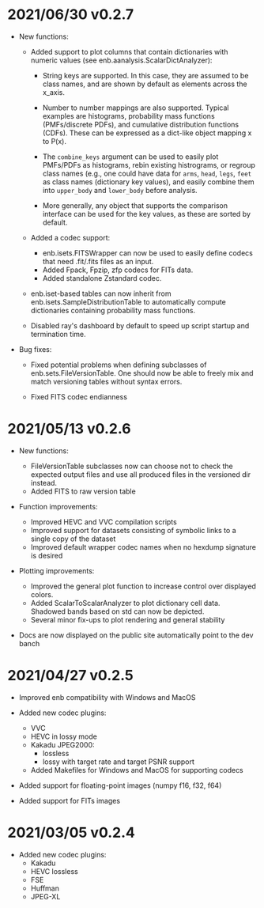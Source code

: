 # 2021/06/30 v0.2.7

* New functions:
  
  * Added support to plot columns that contain dictionaries with numeric values (see enb.aanalysis.ScalarDictAnalyzer): 
    
    - String keys are supported. In this case, they are assumed to be class names, and are shown by default 
      as elements across the x_axis.
      
    - Number to number mappings are also supported. Typical examples are 
      histograms, probability mass functions (PMFs/discrete PDFs), and cumulative distribution functions (CDFs). 
      These can be expressed as a dict-like object mapping x to P(x). 
      
    - The `combine_keys` argument can be used to easily plot PMFs/PDFs as histograms, rebin existing histrograms,
      or regroup class names (e.g., one could have data for `arms`, `head`, `legs`, `feet` 
      as class names (dictionary key values), and easily combine them into `upper_body` and `lower_body` before
      analysis.
      
    - More generally, any object that supports the comparison interface can be used for the key values, as these
      are sorted by default.
      
  * Added a codec support:
      - enb.isets.FITSWrapper can now be used to easily define codecs that need .fit/.fits files as an input.
      - Added Fpack, Fpzip, zfp codecs for FITs data.
      - Added standalone Zstandard codec.
  
  * enb.iset-based tables can now inherit from enb.isets.SampleDistributionTable to automatically compute dictionaries
    containing probability mass functions.
    
  * Disabled ray's dashboard by default to speed up script startup and termination time.
    
* Bug fixes:
      
  - Fixed potential problems when defining subclasses of enb.sets.FileVersionTable. One should now be able to freely
    mix and match versioning tables without syntax errors.
    
  - Fixed FITS codec endianness
  

# 2021/05/13 v0.2.6

* New functions:
  
  - FileVersionTable subclasses now can choose not to check the expected output files and use all produced
    files in the versioned dir instead.
  - Added FITS to raw version table
  
* Function improvements:
  
  - Improved HEVC and VVC compilation scripts
  - Improved support for datasets consisting of symbolic links to a single copy of the dataset
  - Improved default wrapper codec names when no hexdump signature is desired
  
* Plotting improvements:
  
  - Improved the general plot function to increase control over displayed colors.
  - Added ScalarToScalarAnalyzer to plot dictionary cell data. Shadowed bands based on std can now be depicted.
  - Several minor fix-ups to plot rendering and general stability

* Docs are now displayed on the public site automatically point to the dev banch

# 2021/04/27 v0.2.5

- Improved enb compatibility with Windows and MacOS

- Added new codec plugins:
    * VVC
    * HEVC in lossy mode
    * Kakadu JPEG2000:
        - lossless
        - lossy with target rate and target PSNR support
    * Added Makefiles for Windows and MacOS for supporting codecs
    
- Added support for floating-point images (numpy f16, f32, f64)
- Added support for FITs images

# 2021/03/05 v0.2.4

- Added new codec plugins:
    * Kakadu
    * HEVC lossless
    * FSE
    * Huffman
    * JPEG-XL

